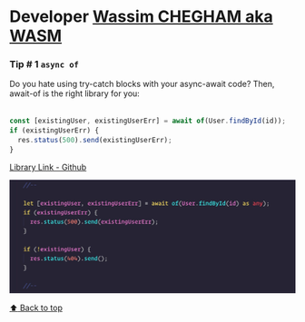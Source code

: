 # Developer [Wassim CHEGHAM aka WASM](https://twitter.com/manekinekko)

### Tip # 1 `async of`

Do you hate using try-catch blocks with your async-await code? 
Then, await-of is the right library for you:

```js

const [existingUser, existingUserErr] = await of(User.findById(id));
if (existingUserErr) {
  res.status(500).send(existingUserErr);
}

```

[Library Link - Github](https://github.com/xobotyi/await-of)

![asyncof](./media/manekinekko/asyncof.jpeg)

[:arrow_up: Back to top](#developer-wassim-chegham-aka-wasm)